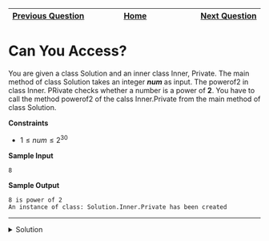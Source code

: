 | <img width=1000>[Previous Question](https://github.com/Kevin-Lago/java-hackerrank-solutions/tree/main/src/advanced/java_reflection_attributes)</img> | <img width=1000>[Home](https://github.com/Kevin-Lago/java-hackerrank-solutions)</img> | <img width=1000>[Next Question](https://github.com/Kevin-Lago/java-hackerrank-solutions/tree/main/src/advanced/prime_checker)</img> |
|:---|:---:|---:|

# Can You Access?

You are given a class Solution and an inner class Inner, Private. The main method of class Solution takes an integer ___num___ as input. The powerof2 in class Inner. PRivate checks whether a number is a power of __2__. You have to call the method powerof2 of the calss Inner.Private from the main method of class Solution.

__Constraints__

- $1 \le num \le 2^30$

__Sample Input__

```
8
```

__Sample Output__

```
8 is power of 2
An instance of class: Solution.Inner.Private has been created
```

---

<details><summary>Solution</summary>
    
```java
import java.io.*;
import java.lang.reflect.*;

public class Solution {

    public static void main(String[] args) throws Exception {
        DoNotTerminate.forbidExit();

        try{
            BufferedReader br = new BufferedReader(new InputStreamReader(System.in));
            int num = Integer.parseInt(br.readLine().trim());
            Object o;// Must be used to hold the reference of the instance of the class Solution.Inner.Private
            o = new Inner().new Private();
            
            Method method = o.getClass().getDeclaredMethod("powerof2", int.class);
            method.setAccessible(true);
            
            System.out.println(num + " is " + method.invoke(o, num));
            System.out.println("An instance of class: " + o.getClass().getCanonicalName() + " has been created");
        } catch (DoNotTerminate.ExitTrappedException e) {
            System.out.println("Unsuccessful Termination!!");
        }
    }

    static class Inner{
        private class Private{
            private String powerof2(int num){
                return ((num&num-1)==0)?"power of 2":"not a power of 2";
            }
        }
    }

}
```
</details>